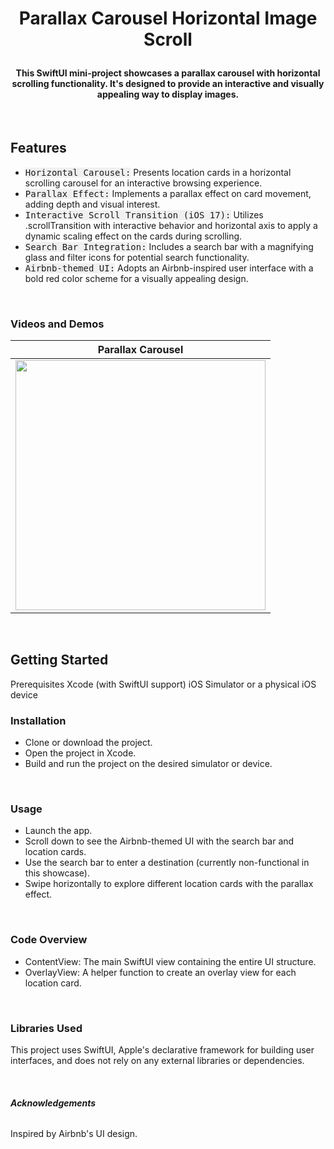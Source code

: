 # <p align="center"><b>Parallax Carousel Horizontal Image Scroll</b></p>


#### <p align="center">This SwiftUI mini-project showcases a parallax carousel with horizontal scrolling functionality. It's designed to provide an interactive and visually appealing way to display images.
</p>

<br>

## **Features**
- <kbd style="background-color: #f0f0f0">Horizontal Carousel:</kbd> Presents location cards in a horizontal scrolling carousel for an interactive browsing experience.
- <kbd style="background-color: #f0f0f0">Parallax Effect:</kbd> Implements a parallax effect on card movement, adding depth and visual interest.
- <kbd style="background-color: #f0f0f0">Interactive Scroll Transition (iOS 17):</kbd> Utilizes .scrollTransition with interactive behavior and horizontal axis to apply a dynamic scaling effect on the cards during scrolling.
- <kbd style="background-color: #f0f0f0">Search Bar Integration:</kbd> Includes a search bar with a magnifying glass and filter icons for potential search functionality.
- <kbd style="background-color: #f0f0f0">Airbnb-themed UI:</kbd> Adopts an Airbnb-inspired user interface with a bold red color scheme for a visually appealing design.

<br>

### **Videos and Demos**

| Parallax Carousel | 
|:---------------:|
|<img width="400" src="">|


<br>


## **Getting Started**
Prerequisites
Xcode (with SwiftUI support)
iOS Simulator or a physical iOS device


### **Installation**
- Clone or download the project.
- Open the project in Xcode.
- Build and run the project on the desired simulator or device.

<br>


### **Usage**
- Launch the app.
- Scroll down to see the Airbnb-themed UI with the search bar and location cards.
- Use the search bar to enter a destination (currently non-functional in this showcase).
- Swipe horizontally to explore different location cards with the parallax effect.

<br>


### **Code Overview**
- ContentView: The main SwiftUI view containing the entire UI structure.
- OverlayView: A helper function to create an overlay view for each location card.

<br>

### **Libraries Used**
This project uses SwiftUI, Apple's declarative framework for building user interfaces, and does not rely on any external libraries or dependencies.

<br>


###### **Acknowledgements**
Inspired by Airbnb's UI design.

